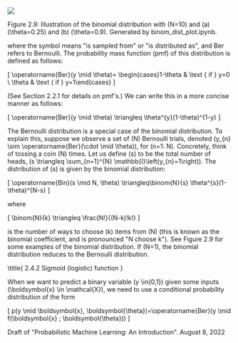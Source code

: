 ![](https://cdn.mathpix.com/cropped/2024_06_13_2a2dfc8685cf6835049eg-1.jpg?height=521&width=1271&top_left_y=191&top_left_x=380)

Figure 2.9: Illustration of the binomial distribution with \(N=10\) and (a) \(\theta=0.25\) and (b) \(\theta=0.9\). Generated by binom_dist_plot.ipynb.

where the symbol means "is sampled from" or "is distributed as", and Ber refers to Bernoulli. The probability mass function (pmf) of this distribution is defined as follows:

\[
\operatorname{Ber}(y \mid \theta)= \begin{cases}1-\theta & \text { if } y=0 \\ \theta & \text { if } y=1\end{cases}
\]

(See Section 2.2.1 for details on pmf's.) We can write this in a more concise manner as follows:

\[
\operatorname{Ber}(y \mid \theta) \triangleq \theta^{y}(1-\theta)^{1-y}
\]

The Bernoulli distribution is a special case of the binomial distribution. To explain this, suppose we observe a set of \(N\) Bernoulli trials, denoted \(y_{n} \sim \operatorname{Ber}(\cdot \mid \theta)\), for \(n=1: N\). Concretely, think of tossing a coin \(N\) times. Let us define \(s\) to be the total number of heads, \(s \triangleq \sum_{n=1}^{N} \mathbb{I}\left(y_{n}=1\right)\). The distribution of \(s\) is given by the binomial distribution:

\[
\operatorname{Bin}(s \mid N, \theta) \triangleq\binom{N}{s} \theta^{s}(1-\theta)^{N-s}
\]

where

\[
\binom{N}{k} \triangleq \frac{N!}{(N-k)!k!}
\]

is the number of ways to choose \(k\) items from \(N\) (this is known as the binomial coefficient, and is pronounced "N choose k"). See Figure 2.9 for some examples of the binomial distribution. If \(N=1\), the binomial distribution reduces to the Bernoulli distribution.

\title{
2.4.2 Sigmoid (logistic) function
}

When we want to predict a binary variable \(y \in\{0,1\}\) given some inputs \(\boldsymbol{x} \in \mathcal{X}\), we need to use a conditional probability distribution of the form

\[
p(y \mid \boldsymbol{x}, \boldsymbol{\theta})=\operatorname{Ber}(y \mid f(\boldsymbol{x} ; \boldsymbol{\theta}))
\]

Draft of "Probabilistic Machine Learning: An Introduction". August 8, 2022